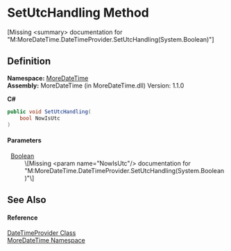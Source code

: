 # SetUtcHandling Method


\[Missing &lt;summary&gt; documentation for "M:MoreDateTime.DateTimeProvider.SetUtcHandling(System.Boolean)"\]



## Definition
**Namespace:** <a href="N_MoreDateTime">MoreDateTime</a>  
**Assembly:** MoreDateTime (in MoreDateTime.dll) Version: 1.1.0

**C#**
``` C#
public void SetUtcHandling(
	bool NowIsUtc
)
```



#### Parameters
<dl><dt>  <a href="https://learn.microsoft.com/dotnet/api/system.boolean" target="_blank" rel="noopener noreferrer">Boolean</a></dt><dd>\[Missing &lt;param name="NowIsUtc"/&gt; documentation for "M:MoreDateTime.DateTimeProvider.SetUtcHandling(System.Boolean)"\]</dd></dl>

## See Also


#### Reference
<a href="T_MoreDateTime_DateTimeProvider">DateTimeProvider Class</a>  
<a href="N_MoreDateTime">MoreDateTime Namespace</a>  
